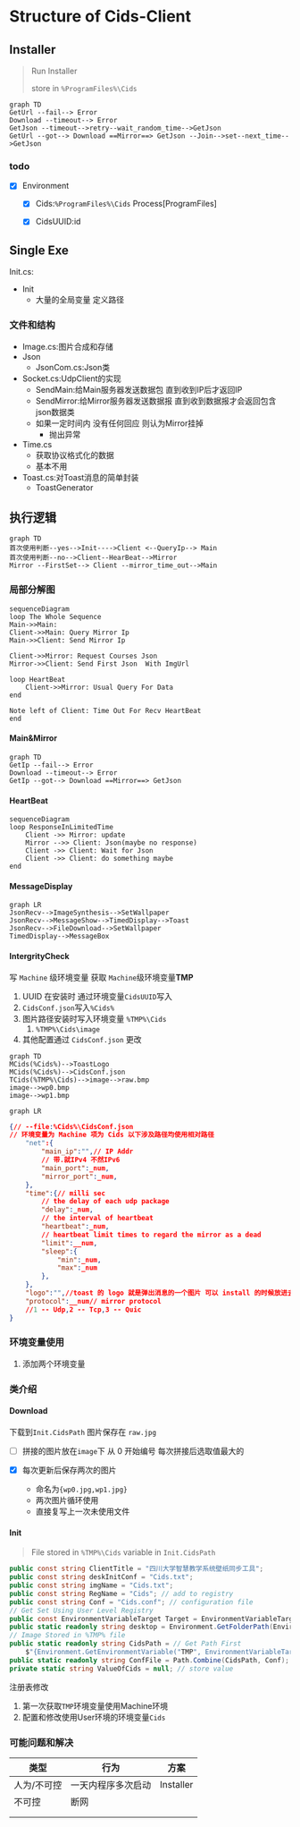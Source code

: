 # Structure of Cids-Client

## Installer



>   Run Installer
>
>   store in `%ProgramFiles%\Cids`

```mermaid
graph TD
GetUrl --fail--> Error
Download --timeout--> Error
GetJson --timeout-->retry--wait_random_time-->GetJson
GetUrl --got--> Download ==Mirror==> GetJson --Join-->set--next_time-->GetJson
```



### todo

-   [x] Environment
    -   [x] Cids:`%ProgramFiles%\Cids` Process[ProgramFiles]
    -   [x] CidsUUID:id





## Single Exe

Init.cs:

-   Init
    -   大量的全局变量 定义路径

### 文件和结构

-   Image.cs:图片合成和存储
-   Json
    -   JsonCom.cs:Json类
-   Socket.cs:UdpClient的实现
    -   SendMain:给Main服务器发送数据包 直到收到IP后才返回IP
    -   SendMirror:给Mirror服务器发送数据报 直到收到数据报才会返回包含json数据类
    -   如果一定时间内 没有任何回应 则认为Mirror挂掉
        -   抛出异常
-   Time.cs
    -   获取协议格式化的数据
    -   基本不用
-   Toast.cs:对Toast消息的简单封装
    -   ToastGenerator



## 执行逻辑

```mermaid
graph TD
首次使用判断--yes-->Init---->Client <--QueryIp--> Main
首次使用判断--no-->Client--HearBeat-->Mirror
Mirror --FirstSet--> Client --mirror_time_out-->Main
```

### 局部分解图

```mermaid
sequenceDiagram
loop The Whole Sequence
Main->>Main: 
Client->>Main: Query Mirror Ip
Main->>Client: Send Mirror Ip

Client->>Mirror: Request Courses Json
Mirror->>Client: Send First Json  With ImgUrl

loop HeartBeat
    Client->>Mirror: Usual Query For Data
end

Note left of Client: Time Out For Recv HeartBeat
end
```



#### Main&Mirror

```mermaid
graph TD
GetIp --fail--> Error
Download --timeout--> Error
GetIp --got--> Download ==Mirror==> GetJson
```

#### HeartBeat

```mermaid
sequenceDiagram
loop ResponseInLimitedTime
	Client ->> Mirror: update
	Mirror -->> Client: Json(maybe no response)
	Client ->> Client: Wait for Json
	Client ->> Client: do something maybe
end
```

#### MessageDisplay

```mermaid
graph LR
JsonRecv-->ImageSynthesis-->SetWallpaper
JsonRecv-->MessageShow-->TimedDisplay-->Toast
JsonRecv-->FileDownload-->SetWallpaper
TimedDisplay-->MessageBox
```

#### IntergrityCheck

写 `Machine` 级环境变量 获取 `Machine`级环境变量**TMP**

1.  UUID 在安装时 通过环境变量`CidsUUID`写入
2.  `CidsConf.json`写入`%Cids%`
3.  图片路径安装时写入环境变量 `%TMP%\Cids`
    1.  `%TMP%\Cids\image`
4.  其他配置通过 `CidsConf.json` 更改

```mermaid
graph TD
MCids(%Cids%)-->ToastLogo
MCids(%Cids%)-->CidsConf.json
TCids(%TMP%\Cids)-->image-->raw.bmp
image-->wp0.bmp
image-->wp1.bmp
```



```mermaid
graph LR

```

```json
{// --file:%Cids%\CidsConf.json
// 环境变量为 Machine 项为 Cids 以下涉及路径均使用相对路径
    "net":{
        "main_ip":"",// IP Addr
        // 带.就IPv4 不然IPv6
        "main_port":_num,
        "mirror_port":_num,
	},
    "time":{// milli sec
        // the delay of each udp package
        "delay":_num,
        // the interval of heartbeat
        "heartbeat":_num,
        // heartbeat limit times to regard the mirror as a dead
        "limit":__num,
        "sleep":{
            "min":_num,
            "max":_num
        },
    },
	"logo":"",//toast 的 logo 就是弹出消息的一个图片 可以 install 的时候放进去 似乎定为默认字段就好了
    "protocol":__num// mirror protocol
    //1 -- Udp,2 -- Tcp,3 -- Quic
}
```

### 环境变量使用

1.  添加两个环境变量

### 类介绍

#### Download

下载到`Init.CidsPath` 图片保存在 `raw.jpg`

-   [ ] 拼接的图片放在`image`下 从 0 开始编号 每次拼接后选取值最大的

-   [x] 每次更新后保存两次的图片
    -   命名为`{wp0.jpg,wp1.jpg}`
    -   两次图片循环使用
    -   直接复写上一次未使用文件





#### Init

>   File stored in `%TMP%\Cids` variable in `Init.CidsPath`

```c#
public const string ClientTitle = "四川大学智慧教学系统壁纸同步工具";
public const string deskInitConf = "Cids.txt";
public const string imgName = "Cids.txt";
public const string RegName = "Cids"; // add to registry
public const string Conf = "Cids.conf"; // configuration file
// Get Set Using User Level Registry
public const EnvironmentVariableTarget Target = EnvironmentVariableTarget.User;
public static readonly string desktop = Environment.GetFolderPath(Environment.SpecialFolder.Desktop);
// Image Stored in %TMP% file
public static readonly string CidsPath = // Get Path First
    $"{Environment.GetEnvironmentVariable("TMP", EnvironmentVariableTarget.Machine)?? "C:\\Windows\\Temp"}\\Cids";
public static readonly string ConfFile = Path.Combine(CidsPath, Conf); // where to get uuid
private static string ValueOfCids = null; // store value
```

注册表修改

1.  第一次获取`TMP`环境变量使用Machine环境
2.  配置和修改使用User环境的环境变量`Cids`

### 可能问题和解决

| 类型        | 行为               | 方案      |
| ----------- | ------------------ | --------- |
| 人为/不可控 | 一天内程序多次启动 | Installer |
| 不可控      | 断网               |           |
|             |                    |           |
|             |                    |           |

